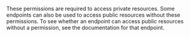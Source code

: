 These permissions are required to access private resources. Some endpoints can also be used to access public resources without these permissions. To see whether an endpoint can access public resources without a permission, see the documentation for that endpoint.
